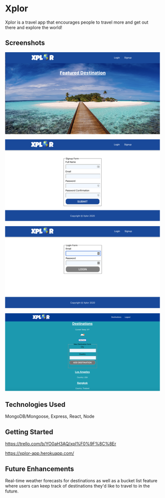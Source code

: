 # Xplor
Xplor is a travel app that encourages people to travel more and get out there and explore the world!

## Screenshots
![Splash Screen](./public/images/Splash-Screen.png)

![Signup Form](./public/images/Signup-Form.png)

![Login Page](./public/images/Login-Page.png)

![Destinations Homepage](./public/images/Homepage.png)

## Technologies Used
MongoDB/Mongoose, Express, React, Node

## Getting Started
https://trello.com/b/YO0aH3AQ/xpl%F0%9F%8C%8Er

https://xplor-app.herokuapp.com/

## Future Enhancements
Real-time weather forecasts for destinations as well as a bucket list feature where users can keep track of destinations they'd like to travel to in the future.